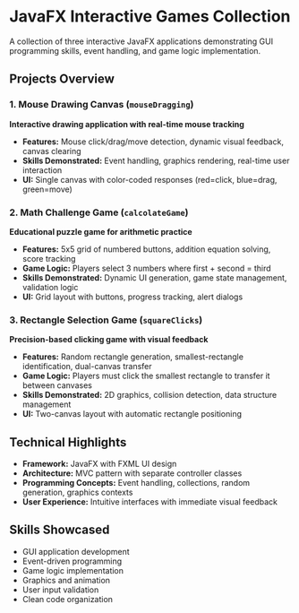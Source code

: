 # JavaFX Interactive Games Collection

A collection of three interactive JavaFX applications demonstrating GUI programming skills, event handling, and game logic implementation.

## Projects Overview

### 1. Mouse Drawing Canvas (`mouseDragging`)
**Interactive drawing application with real-time mouse tracking**
- **Features:** Mouse click/drag/move detection, dynamic visual feedback, canvas clearing
- **Skills Demonstrated:** Event handling, graphics rendering, real-time user interaction
- **UI:** Single canvas with color-coded responses (red=click, blue=drag, green=move)

### 2. Math Challenge Game (`calcolateGame`) 
**Educational puzzle game for arithmetic practice**
- **Features:** 5x5 grid of numbered buttons, addition equation solving, score tracking
- **Game Logic:** Players select 3 numbers where first + second = third
- **Skills Demonstrated:** Dynamic UI generation, game state management, validation logic
- **UI:** Grid layout with buttons, progress tracking, alert dialogs

### 3. Rectangle Selection Game (`squareClicks`)
**Precision-based clicking game with visual feedback**
- **Features:** Random rectangle generation, smallest-rectangle identification, dual-canvas transfer
- **Game Logic:** Players must click the smallest rectangle to transfer it between canvases
- **Skills Demonstrated:** 2D graphics, collision detection, data structure management
- **UI:** Two-canvas layout with automatic rectangle positioning

## Technical Highlights
- **Framework:** JavaFX with FXML UI design
- **Architecture:** MVC pattern with separate controller classes
- **Programming Concepts:** Event handling, collections, random generation, graphics contexts
- **User Experience:** Intuitive interfaces with immediate visual feedback

## Skills Showcased
- GUI application development
- Event-driven programming
- Game logic implementation
- Graphics and animation
- User input validation
- Clean code organization
